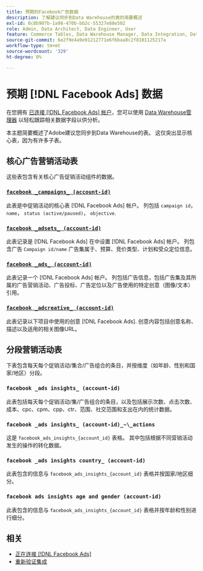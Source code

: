 ```yaml
---
title: 预期的Facebook广告数据
description: 了解建议同步到Data Warehouse的表的简要概述
exl-id: 0c8b907b-1a98-470b-bb2c-55327e88e502
role: Admin, Data Architect, Data Engineer, User
feature: Commerce Tables, Data Warehouse Manager, Data Integration, Data Import/Export
source-git-commit: 6e2f9e4a9e91212771e6f6baa8c2f8101125217a
workflow-type: tm+mt
source-wordcount: '329'
ht-degree: 0%

---
```


# 预期 [!DNL Facebook Ads] 数据

在您拥有 [已连接 [!DNL Facebook Ads] 帐户](../integrations/facebook-ads.md)，您可以使用 [Data Warehouse管理器](../../../data-analyst/data-warehouse-mgr/tour-dwm.md) 以轻松跟踪相关数据字段以供分析。

本主题简要概述了Adobe建议您同步到Data Warehouse的表。 这仅突出显示核心表，因为有许多子表。

## 核心广告营销活动表

这些表包含有关核心广告促销活动组件的数据。

### [`facebook _campaigns_ (account-id)`](https://developers.facebook.com/docs/marketing-api/reference/ad-campaign-group)

此表是中促销活动的核心表 [!DNL Facebook Ads] 帐户。 列包括 `campaign id`， `name`， `status (active/paused)`， `objective`.

### [`facebook _adsets_ (account-id)`](https://developers.facebook.com/docs/marketing-api/reference/ad-campaign)

此表记录是 [!DNL Facebook Ads] 在中设置 [!DNL Facebook Ads] 帐户。 列包含广告 `Campaign id/name` 广告集属于、预算、竞价类型、计划和受众定位信息。

### [`facebook _ads_ (account-id)`](https://developers.facebook.com/docs/marketing-api/reference/adgroup)

此表记录一个 [!DNL Facebook Ads] 帐户。 列包括广告信息，包括广告集及其所属的广告营销活动、广告投标、广告定位以及广告使用的特定创意（图像/文本）引用。

### [`facebook _adcreative_ (account-id)`](https://developers.facebook.com/docs/marketing-api/reference/ad-creative)

此表记录以下项目中使用的创意 [!DNL Facebook Ads]. 创意内容包括创意名称、描述以及适用的相关图像URL。

## 分段营销活动表

下表包含每天每个促销活动/集合/广告组合的条目，并按维度（如年龄、性别和国家/地区）分段。

### `facebook _ads insights_ (account-id)`

此表包括每天每个促销活动/集/广告组合的条目，以及包括展示次数、点击次数、成本、cpc、cpm、cpp、ctr、范围、社交范围和支出在内的统计数据。

### `facebook _ads insights_ (account-id)_~\_actions`

这是 `facebook_ads_insights_{account_id}` 表格。 其中包括根据不同营销活动发生的操作的转化数据。

### `facebook _ads insights country_ (account-id)`

此表包含的信息与 `facebook_ads_insights_{account_id}` 表格并按国家/地区细分。

### `facebook ads insights age and gender (account-id)`

此表包含的信息与 `facebook_ads_insights_{account_id}` 表格并按年龄和性别进行细分。

## 相关

* [正在连接 [!DNL Facebook Ads]](../integrations/facebook-ads.md)
* [重新验证集成](https://experienceleague.adobe.com/docs/commerce-knowledge-base/kb/how-to/mbi-reauthenticating-integrations.html)
